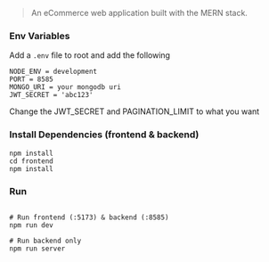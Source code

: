 > An eCommerce web application built with the MERN stack.

### Env Variables

Add a `.env` file to root and add the following

```
NODE_ENV = development
PORT = 8585
MONGO_URI = your mongodb uri
JWT_SECRET = 'abc123'
```

Change the JWT_SECRET and PAGINATION_LIMIT to what you want

### Install Dependencies (frontend & backend)

```
npm install
cd frontend
npm install
```

### Run

```

# Run frontend (:5173) & backend (:8585)
npm run dev

# Run backend only
npm run server
```
